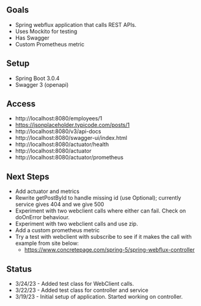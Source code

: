 
## Goals
* Spring webflux application that calls REST APIs.  
* Uses Mockito for testing
* Has Swagger
* Custom Prometheus metric

## Setup
* Spring Boot 3.0.4
* Swagger 3 (openapi)

## Access
* http://localhost:8080/employees/1
* https://jsonplaceholder.typicode.com/posts/1
* http://localhost:8080/v3/api-docs
* http://localhost:8080/swagger-ui/index.html
* http://localhost:8080/actuator/health
* http://localhost:8080/actuator
* http://localhost:8080/actuator/prometheus

## Next Steps
* Add actuator and metrics
* Rewrite getPostById to handle missing id (use Optional); currently service gives 404 and we give 500
* Experiment with two webclient calls where either can fail.  Check on doOnError behaviour.
* Experiment with two webclient calls and use zip.
* Add a custom prometheus metric
* Try a test with webclient with subscribe to see if it makes the call with example from site below:
  * https://www.concretepage.com/spring-5/spring-webflux-controller

## Status
* 3/24/23 - Added test class for WebClient calls.
* 3/22/23 - Added test class for controller and service
* 3/19/23 - Initial setup of application.  Started working on controller.